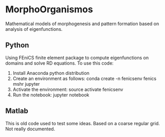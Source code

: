 # MorphoOrganismos

Mathematical models of morphogenesis and pattern formation based on analysis of eigenfunctions.

## Python
Using FEniCS finite element package to compute eigenfunctions on domains and solve RD equations. To use this code:
1. Install Anaconda python distribution
2. Create an environment as follows: conda create -n fenicsenv fenics mshr jupyter
3. Activate the environment: source activate fenicsenv
4. Run the notebook: jupyter notebook <name>

## Matlab
This is old code used to test some ideas. Based on a coarse regular grid. Not really documented.
